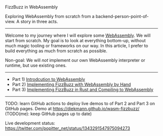 FizzBuzz in WebAssembly

Exploring WebAssembly from scratch from a backend-person-point-of-view. A story in three acts.

---

Welcome to my journey where I will explore some [WebAssembly](https://webassembly.org/).
We will start from scratch.
My goal is to look at everything bottom-up, without much magic tooling or frameworks on our way.
In this article, I prefer to build everything as much from scratch as possible.

Non-goal: We will *not* implement our own WebAssembly interpreter or runtime, but use existing ones.

---

* Part 1) [Introdcution to WebAssembly](intro_examples/)
* Part 2) [Implementing FizzBuzz with WebAssembly by Hand](wat/)
* Part 3) [Implementing FizzBuzz in Rust and Compiling to WebAssembly](rust/)

---

TODO: learn GitHub actions to deploy live demos to of Part 2 and Part 3 on GitHub pages.
Demo at https://diekmann.github.io/wasm-fizzbuzz/ (TODO(me): keep GitHub pages up to date)

Live development status: https://twitter.com/popitter_net/status/1343291547975094273

